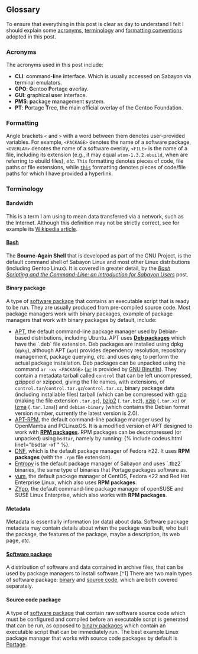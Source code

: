 ## Glossary
To ensure that everything in this post is clear as day to understand I felt I should explain some [acronyms](#acronyms), [terminology](#terminology) and [formatting conventions](#formatting) adopted in this post.

### Acronyms
The acronyms used in this post include:
* **CLI**: <b>c</b>ommand-<b>l</b>ine <b>i</b>nterface. Which is usually accessed on Sabayon via terminal emulators.
* **GPO**: <b>G</b>entoo <b>P</b>ortage <b>o</b>verlay.
* **GUI**: <b>g</b>raphical <b>u</b>ser <b>i</b>nterface.
* **PMS**: <b>p</b>ackage <b>m</b>anagement <b>s</b>ystem.
* **PT**: <b>P</b>ortage <b>T</b>ree, the main official overlay of the Gentoo Foundation.

### Formatting
Angle brackets `<` and `>` with a word between them denotes user-provided variables. For example, `<PACKAGE>` denotes the name of a software package, `<OVERLAY>` denotes the name of a software overlay, `<FILE>` is the name of a file, including its extension (e.g., it may equal `atom-1.3.2.ebuild`, when are referring to ebuild files), *etc.* `This` formatting denotes pieces of code, file paths or file extensions, while [`this`](https://en.wikipedia.org/wiki/Bash_(Unix_shell)) formatting denotes pieces of code/file paths for which I have provided a hyperlink.

### Terminology
#### Bandwidth
This is a term I am using to mean data transferred via a network, such as the Internet. Although this definition may not be strictly correct, see for example its [Wikipedia article](https://en.wikipedia.org/wiki/Bandwidth_(computing)).

#### [Bash](https://en.wikipedia.org/wiki/Bash_(Unix_shell))
The **Bourne-Again Shell** that is developed as part of the GNU Project, is the default command shell of Sabayon Linux and most other Linux distributions (including Gentoo Linux). It is covered in greater detail, by the [*Bash Scripting and the Command-Line: an Introduction for Sabayon Users*](../../../11/26/bash-scripting-and-the-command-line-an-introduction-for-sabayon-users) post.

#### Binary package
A type of [software package](#software-package) that contains an executable script that is ready to be run. They are usually produced from pre-compiled source code. Most package managers work with binary packages, example of package managers that work with binary packages by default, include:
* [APT](https://en.wikipedia.org/wiki/Advanced_Packaging_Tool), the default command-line package manager used by Debian-based distributions, including Ubuntu. APT uses [**Deb packages**](https://en.wikipedia.org/wiki/Deb_(file_format)) which have the `.deb` file extension. Deb packages are installed using dpkg (`dpkg`), although APT (`apt`) provides dependency resolution, repository management, package querying, *etc.* and uses `dpkg` to perform the actual package installation. Deb packages can be unpacked using the command `ar -xv <PACKAGE>` ([`ar`](/man/ar.1p.html) is provided by [GNU Binutils](http://en.wikipedia.org/wiki/GNU_Binutils)). They contain a metadata tarball called `control` that can be left uncompressed, gzipped or xzipped, giving the file names, with extensions, of `control.tar`/`control.tar.gz`/`control.tar.xz`, binary package data (including installable files) tarball (which can be compressed with [gzip](https://en.wikipedia.org/wiki/Gzip) (making the file extension `.tar.gz`), [bzip2](https://en.wikipedia.org/wiki/Bzip2) (`.tar.bz2`), [xzip](https://en.wikipedia.org/wiki/Xz) (`.tar.xz`) or [lzma](https://en.wikipedia.org/wiki/Lempel-Ziv-Markov_chain_algorithm) (`.tar.lzma`)) and `debian-binary` (which contains the Debian format version number, currently the latest version is 2.0).
* [APT-RPM](https://en.wikipedia.org/wiki/APT-RPM), the default command-line package manager used by OpenMamba and PCLinuxOS. It is a modified version of APT designed to work with [**RPM packages**](https://en.wikipedia.org/wiki/RPM_Package_Manager). RPM packages can be decompressed (or unpacked) using `bsdtar`, namely by running: {% include codeus.html line1="bsdtar -xf <PACKAGE>" %}.
* [DNF](https://en.wikipedia.org/wiki/DNF_(software)), which is the default package manager of Fedora &geq;22. It uses **RPM packages** (with the `.rpm` file extension).
* [Entropy](https://en.wikipedia.org/wiki/Entropy_(package_manager)) is the default package manager of Sabayon and uses `.tbz2` binaries, the same type of binaries that Portage packages software as.
* [yum](https://en.wikipedia.org/wiki/Yellowdog_Updater,_Modified), the default package manager of CentOS, Fedora &lt;22 and Red Hat Enterprise Linux, which also uses **RPM packages**.
* [ZYpp](https://en.wikipedia.org/wiki/ZYpp), the default command-line package manager of openSUSE and SUSE Linux Enterprise, which also works with **RPM packages**.

#### Metadata
Metadata is essentially information (or data) about data. Software package metadata may contain details about when the package was built, who built the package, the features of the package, maybe a description, its web page, *etc.*

#### [Software package](https://en.wikipedia.org/wiki/Package_manager)
A distribution of software and data contained in archive files, that can be used by package managers to install software.[^1] There are two main types of software package: [binary](#binary-package) and [source code](#source-code-package), which are both covered separately.

#### Source code package
A type of [software package](#software-package) that contain raw software source code which must be configured and compiled before an executable script is generated that can be run, as opposed to [binary packages](#binary-package) which contain an executable script that can be immediately run. The best example Linux package manager that works with source code packages by default is [Portage](https://en.wikipedia.org/wiki/Portage_(software)).
